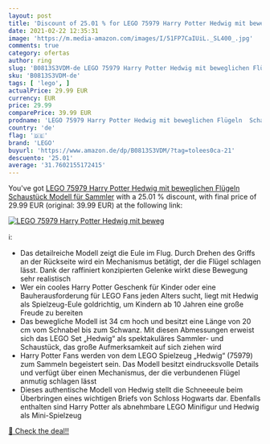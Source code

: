 ```yaml
---
layout: post
title: 'Discount of 25.01 % for LEGO 75979 Harry Potter Hedwig mit beweg'
date: 2021-02-22 12:35:31
image: 'https://m.media-amazon.com/images/I/51FP7CaIUiL._SL400_.jpg'
comments: true
category: ofertas
author: ring
slug: 'B0813S3VDM-de LEGO 75979 Harry Potter Hedwig mit beweglichen Flügeln...'
sku: 'B0813S3VDM-de'
tags: [ 'lego', ]
actualPrice: 29.99 EUR
currency: EUR
price: 29.99
comparePrice: 39.99 EUR
prodname: 'LEGO 75979 Harry Potter Hedwig mit beweglichen Flügeln  Schaustück  Modell für Sammler'
country: 'de'
flag: '🇩🇪'
brand: 'LEGO'
buyurl: 'https://www.amazon.de/dp/B0813S3VDM/?tag=tolees0ca-21'
descuento: '25.01'
average: '31.7602155172415'
---
```


You've got [LEGO 75979 Harry Potter Hedwig mit beweglichen Flügeln  Schaustück  Modell für Sammler](https://www.amazon.de/dp/B0813S3VDM/?tag=tolees0ca-21) with a  25.01 % discount, with final price of 29.99 EUR (original: 39.99 EUR) at the following link:

[![LEGO 75979 Harry Potter Hedwig mit beweg](https://m.media-amazon.com/images/I/51FP7CaIUiL._SL400_.jpg)](https://www.amazon.de/dp/B0813S3VDM/?tag=tolees0ca-21)

ℹ️:

- Das detailreiche Modell zeigt die Eule im Flug. Durch Drehen des Griffs an der Rückseite wird ein Mechanismus betätigt, der die Flügel schlagen lässt. Dank der raffiniert konzipierten Gelenke wirkt diese Bewegung sehr realistisch
- Wer ein cooles Harry Potter Geschenk für Kinder oder eine Bauherausforderung für LEGO Fans jeden Alters sucht, liegt mit Hedwig als Spielzeug-Eule goldrichtig, um Kindern ab 10 Jahren eine große Freude zu bereiten
- Das bewegliche Modell ist 34 cm hoch und besitzt eine Länge von 20 cm vom Schnabel bis zum Schwanz. Mit diesen Abmessungen erweist sich das LEGO Set „Hedwig“ als spektakuläres Sammler- und Schaustück, das große Aufmerksamkeit auf sich ziehen wird
- Harry Potter Fans werden von dem LEGO Spielzeug „Hedwig“ (75979) zum Sammeln begeistert sein. Das Modell besitzt eindrucksvolle Details und verfügt über einen Mechanismus, der die verbundenen Flügel anmutig schlagen lässt
- Dieses authentische Modell von Hedwig stellt die Schneeeule beim Überbringen eines wichtigen Briefs von Schloss Hogwarts dar. Ebenfalls enthalten sind Harry Potter als abnehmbare LEGO Minifigur und Hedwig als Mini-Spielzeug

[🛒 Check the deal!!](https://www.amazon.de/dp/B0813S3VDM/?tag=tolees0ca-21)
